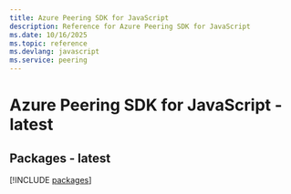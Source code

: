 ```yaml
---
title: Azure Peering SDK for JavaScript
description: Reference for Azure Peering SDK for JavaScript
ms.date: 10/16/2025
ms.topic: reference
ms.devlang: javascript
ms.service: peering
---
```

# Azure Peering SDK for JavaScript - latest
## Packages - latest
[!INCLUDE [packages](peering-index.md)]